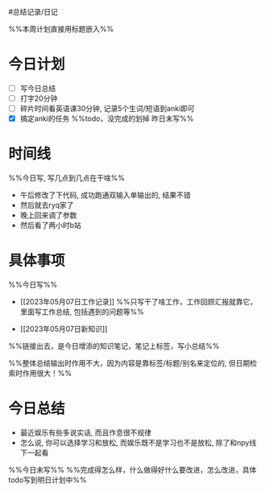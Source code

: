 #总结记录/日记 

%%本周计划直接用标题嵌入%%

# 今日计划
- [ ] 写今日总结
- [ ] 打字20分钟
- [ ] 碎片时间看英语课30分钟, 记录5个生词/短语到anki即可
- [x] 搞定anki的任务
%%todo，没完成的划掉 
昨日末写%%

# 时间线 
%%今日写, 写几点到几点在干啥%%
- 午后修改了下代码, 成功跑通双输入单输出的, 结果不错
- 然后就去ryq家了
- 晚上回来调了参数
- 然后看了两小时b站

# 具体事项 
%%今日写%%
- [[2023年05月07日工作记录]]
%%只写干了啥工作，工作回顾汇报就靠它，里面写工作总结, 包括遇到的问题等%%

- [[2023年05月07日新知识]]

%%链接出去，是今日增添的知识笔记，笔记上标签，写小总结%%

%%整体总结输出时作用不大，因为内容是靠标签/标题/别名来定位的, 但日期检索时作用很大！%%

# 今日总结
- 最近娱乐有些多说实话, 而且作息很不规律
- 怎么说, 你可以选择学习和放松, 而娱乐既不是学习也不是放松, 除了和npy线下一起看


%%今日末写%%
%%完成得怎么样，什么做得好什么要改进，怎么改进，具体todo写到明日计划中%%